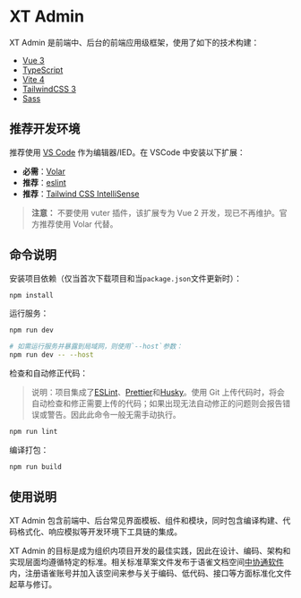# XT Admin

XT Admin 是前端中、后台的前端应用级框架，使用了如下的技术构建：

- [Vue 3](https://cn.vuejs.org/)
- [TypeScript](https://www.typescriptlang.org/)
- [Vite 4](https://cn.vitejs.dev/)
- [TailwindCSS 3](https://tailwindcss.com/)
- [Sass](https://sass-lang.com/)

## 推荐开发环境

推荐使用 [VS Code](https://code.visualstudio.com/) 作为编辑器/IED。在 VSCode 中安装以下扩展：

- **必需**：[Volar](https://marketplace.visualstudio.com/items?itemName=Vue.volar)
- **推荐**：[eslint](https://marketplace.visualstudio.com/items?itemName=dbaeumer.vscode-eslint)
- **推荐**：[Tailwind CSS IntelliSense](https://marketplace.visualstudio.com/items?itemName=bradlc.vscode-tailwindcss)

> **注意：** 不要使用 vuter 插件，该扩展专为 Vue 2 开发，现已不再维护。官方推荐使用 Volar 代替。

## 命令说明

安装项目依赖（仅当首次下载项目和当`package.json`文件更新时）：

```sh
npm install
```

运行服务：

```sh
npm run dev

# 如需运行服务并暴露到局域网，则使用`--host`参数：
npm run dev -- --host
```

检查和自动修正代码：

> 说明：项目集成了[ESLint](https://eslint.org/)、[Prettier](https://prettier.io/)和[Husky](https://typicode.github.io/husky/#/)。使用 Git 上传代码时，将会自动检查和修正需要上传的代码；如果出现无法自动修正的问题则会报告错误或警告。因此此命令一般无需手动执行。

```sh
npm run lint
```

编译打包：

```sh
npm run build
```

## 使用说明

XT Admin 包含前端中、后台常见界面模板、组件和模块，同时包含编译构建、代码格式化、响应模拟等开发环境下工具链的集成。

XT Admin 的目标是成为组织内项目开发的最佳实践，因此在设计、编码、架构和实现层面均遵循特定的标准。相关标准草案文件发布于语雀文档空间[中协通软件](https://xt-soft.yuque.com/staff-yb9xzg/og6phe)内，注册语雀账号并加入该空间来参与关于编码、低代码、接口等方面标准化文件起草与修订。